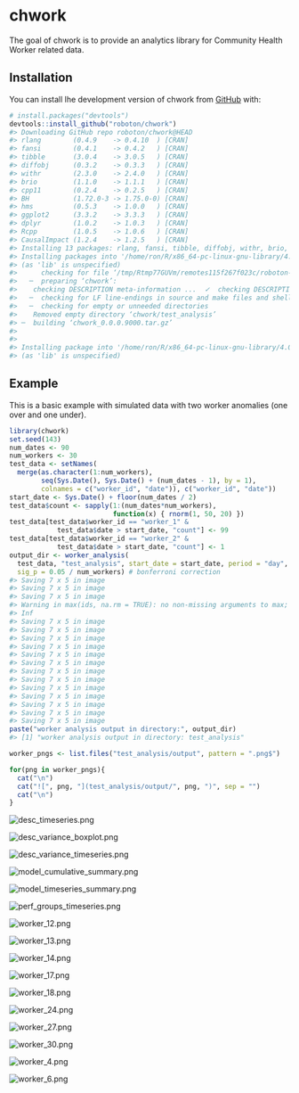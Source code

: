 
<!-- README.md is generated from README.Rmd. Please edit that file -->

# chwork

<!-- badges: start -->

<!-- badges: end -->

The goal of chwork is to provide an analytics library for Community
Health Worker related data.

## Installation

You can install lhe development version of chwork from
[GitHub](https://github.com/) with:

``` r
# install.packages("devtools")
devtools::install_github("roboton/chwork")
#> Downloading GitHub repo roboton/chwork@HEAD
#> rlang        (0.4.9    -> 0.4.10  ) [CRAN]
#> fansi        (0.4.1    -> 0.4.2   ) [CRAN]
#> tibble       (3.0.4    -> 3.0.5   ) [CRAN]
#> diffobj      (0.3.2    -> 0.3.3   ) [CRAN]
#> withr        (2.3.0    -> 2.4.0   ) [CRAN]
#> brio         (1.1.0    -> 1.1.1   ) [CRAN]
#> cpp11        (0.2.4    -> 0.2.5   ) [CRAN]
#> BH           (1.72.0-3 -> 1.75.0-0) [CRAN]
#> hms          (0.5.3    -> 1.0.0   ) [CRAN]
#> ggplot2      (3.3.2    -> 3.3.3   ) [CRAN]
#> dplyr        (1.0.2    -> 1.0.3   ) [CRAN]
#> Rcpp         (1.0.5    -> 1.0.6   ) [CRAN]
#> CausalImpact (1.2.4    -> 1.2.5   ) [CRAN]
#> Installing 13 packages: rlang, fansi, tibble, diffobj, withr, brio, cpp11, BH, hms, ggplot2, dplyr, Rcpp, CausalImpact
#> Installing packages into '/home/ron/R/x86_64-pc-linux-gnu-library/4.0'
#> (as 'lib' is unspecified)
#>      checking for file ‘/tmp/Rtmp77GUVm/remotes115f267f023c/roboton-chwork-1981b5f/DESCRIPTION’ ...  ✓  checking for file ‘/tmp/Rtmp77GUVm/remotes115f267f023c/roboton-chwork-1981b5f/DESCRIPTION’
#>   ─  preparing ‘chwork’:
#>    checking DESCRIPTION meta-information ...  ✓  checking DESCRIPTION meta-information
#>   ─  checking for LF line-endings in source and make files and shell scripts
#>   ─  checking for empty or unneeded directories
#>    Removed empty directory ‘chwork/test_analysis’
#> ─  building ‘chwork_0.0.0.9000.tar.gz’
#>      
#> 
#> Installing package into '/home/ron/R/x86_64-pc-linux-gnu-library/4.0'
#> (as 'lib' is unspecified)
```

## Example

This is a basic example with simulated data with two worker anomalies
(one over and one under).

``` r
library(chwork)
set.seed(143)
num_dates <- 90
num_workers <- 30
test_data <- setNames(
  merge(as.character(1:num_workers),
        seq(Sys.Date(), Sys.Date() + (num_dates - 1), by = 1),
        colnames = c("worker_id", "date")), c("worker_id", "date"))
start_date <- Sys.Date() + floor(num_dates / 2)
test_data$count <- sapply(1:(num_dates*num_workers),
                          function(x) { rnorm(1, 50, 20) })
test_data[test_data$worker_id == "worker_1" &
            test_data$date > start_date, "count"] <- 99
test_data[test_data$worker_id == "worker_2" &
            test_data$date > start_date, "count"] <- 1
output_dir <- worker_analysis(
  test_data, "test_analysis", start_date = start_date, period = "day",
  sig_p = 0.05 / num_workers) # bonferroni correction
#> Saving 7 x 5 in image
#> Saving 7 x 5 in image
#> Saving 7 x 5 in image
#> Warning in max(ids, na.rm = TRUE): no non-missing arguments to max; returning -
#> Inf
#> Saving 7 x 5 in image
#> Saving 7 x 5 in image
#> Saving 7 x 5 in image
#> Saving 7 x 5 in image
#> Saving 7 x 5 in image
#> Saving 7 x 5 in image
#> Saving 7 x 5 in image
#> Saving 7 x 5 in image
#> Saving 7 x 5 in image
#> Saving 7 x 5 in image
#> Saving 7 x 5 in image
#> Saving 7 x 5 in image
#> Saving 7 x 5 in image
paste("worker analysis output in directory:", output_dir)
#> [1] "worker analysis output in directory: test_analysis"
```

``` r
worker_pngs <- list.files("test_analysis/output", pattern = ".png$")

for(png in worker_pngs){
  cat("\n") 
  cat("![", png, "](test_analysis/output/", png, ")", sep = "")
  cat("\n")
}
```

![desc\_timeseries.png](test_analysis/output/desc_timeseries.png)

![desc\_variance\_boxplot.png](test_analysis/output/desc_variance_boxplot.png)

![desc\_variance\_timeseries.png](test_analysis/output/desc_variance_timeseries.png)

![model\_cumulative\_summary.png](test_analysis/output/model_cumulative_summary.png)

![model\_timeseries\_summary.png](test_analysis/output/model_timeseries_summary.png)

![perf\_groups\_timeseries.png](test_analysis/output/perf_groups_timeseries.png)

![worker\_12.png](test_analysis/output/worker_12.png)

![worker\_13.png](test_analysis/output/worker_13.png)

![worker\_14.png](test_analysis/output/worker_14.png)

![worker\_17.png](test_analysis/output/worker_17.png)

![worker\_18.png](test_analysis/output/worker_18.png)

![worker\_24.png](test_analysis/output/worker_24.png)

![worker\_27.png](test_analysis/output/worker_27.png)

![worker\_30.png](test_analysis/output/worker_30.png)

![worker\_4.png](test_analysis/output/worker_4.png)

![worker\_6.png](test_analysis/output/worker_6.png)
